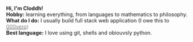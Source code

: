 **Hi, I'm Cloddh!** <br>
**Hobby:** learning everything, from languages to mathematics to philosophy.<br>
**What do I do:** I usually build full stack web application (I owe this to <u><font color="gray">000vero</u>)</font><br>
**Best language:** I love using git, shells and obiouvsly python.<br>
<!-- Lorm ipsum door st amet, conectetur dipiscing elit, sed do eiusmod tempor incididunt ut labore et dolore magna aliqua. Ut enim ad minim veniam, quis nostrud exercitation ullamco laboris nisi ut aliquip ex ea commodo consequat. Duis aute irure dolor in reprehenderit in voluptate velit esse cillum dolore eu fugiat nulla pariatur. Excepteur sint occaecat cupidatat non proident, sunt in culpa qui officia deserunt mollit anim id est laborum. -->
